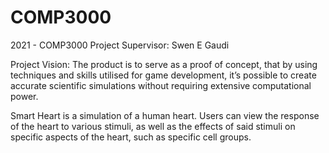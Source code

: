# COMP3000
 2021 - COMP3000
Project Supervisor: Swen E Gaudi

Project Vision:
The product is to serve as a proof of concept, that by using techniques and skills utilised for game development, it’s possible to create accurate scientific simulations without requiring extensive computational power. 

Smart Heart is a simulation of a human heart. Users can view the response of the heart to various stimuli, as well as the effects of said stimuli on specific aspects of the heart, such as specific cell groups. 
